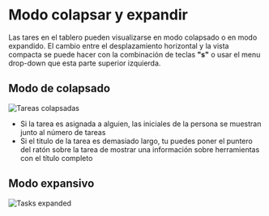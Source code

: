 Modo colapsar y expandir
===========================

Las tares en el tablero pueden visualizarse en modo colapsado o en modo expandido.
El cambio entre el desplazamiento horizontal y la vista compacta se puede hacer con la combinación de teclas **"s"** o usar el menu drop-down que esta parte superior izquierda.

Modo de colapsado
--------------

![Tareas colapsadas](screenshots/board-collapsed-mode.png)

- Si la tarea es asignada a alguien, las iniciales de la persona se muestran junto al número de tareas
- Si el titulo de la tarea es demasiado largo, tu puedes poner el puntero del ratón sobre la tarea de mostrar una información sobre herramientas con el título completo

Modo expansivo
--------------

![Tasks expanded](screenshots/board-expanded-mode.png)
